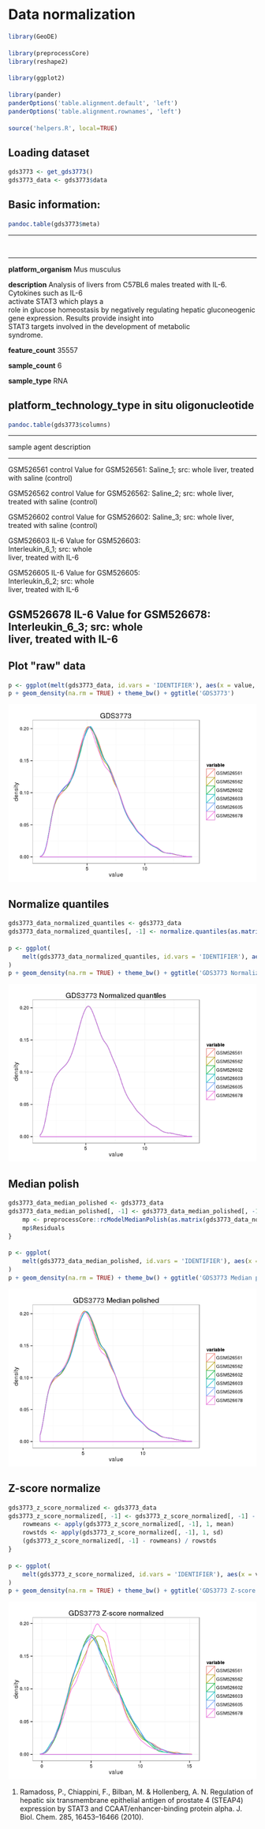# Data normalization


```r
library(GeoDE)

library(preprocessCore)
library(reshape2)

library(ggplot2)

library(pander)
panderOptions('table.alignment.default', 'left')
panderOptions('table.alignment.rownames', 'left')

source('helpers.R', local=TRUE)
```

## Loading dataset


```r
gds3773 <- get_gds3773()
gds3773_data <- gds3773$data
```

## Basic information:


```r
pandoc.table(gds3773$meta)
```


-------------------------------------------------------------
&nbsp;                         &nbsp;                        
------------------------------ ------------------------------
**platform_organism**          Mus musculus                  

**description**                Analysis of livers from C57BL6
                               males treated with IL-6.      
                               Cytokines such as IL-6        
                               activate STAT3 which plays a  
                               role in glucose homeostasis by
                               negatively regulating hepatic 
                               gluconeogenic gene expression.
                               Results provide insight into  
                               STAT3 targets involved in the 
                               development of metabolic      
                               syndrome.                     

**feature_count**              35557                         

**sample_count**               6                             

**sample_type**                RNA                           

**platform_technology_type**   in situ oligonucleotide       
-------------------------------------------------------------


```r
pandoc.table(gds3773$columns)
```


------------------------------------------------
sample    agent   description                   
--------- ------- ------------------------------
GSM526561 control Value for GSM526561: Saline_1;
                  src: whole liver, treated with
                  saline (control)              

GSM526562 control Value for GSM526562: Saline_2;
                  src: whole liver, treated with
                  saline (control)              

GSM526602 control Value for GSM526602: Saline_3;
                  src: whole liver, treated with
                  saline (control)              

GSM526603 IL-6    Value for GSM526603:          
                  Interleukin_6_1; src: whole   
                  liver, treated with IL-6      

GSM526605 IL-6    Value for GSM526605:          
                  Interleukin_6_2; src: whole   
                  liver, treated with IL-6      

GSM526678 IL-6    Value for GSM526678:          
                  Interleukin_6_3; src: whole   
                  liver, treated with IL-6      
------------------------------------------------


## Plot "raw" data


```r
p <- ggplot(melt(gds3773_data, id.vars = 'IDENTIFIER'), aes(x = value, colour = variable))
p + geom_density(na.rm = TRUE) + theme_bw() + ggtitle('GDS3773')
```

![](normalization_files/figure-html/unnamed-chunk-4-1.png) 

## Normalize quantiles


```r
gds3773_data_normalized_quantiles <- gds3773_data
gds3773_data_normalized_quantiles[, -1] <- normalize.quantiles(as.matrix(gds3773_data[, -1]))

p <- ggplot(
    melt(gds3773_data_normalized_quantiles, id.vars = 'IDENTIFIER'), aes(x = value, colour = variable)
)
p + geom_density(na.rm = TRUE) + theme_bw() + ggtitle('GDS3773 Normalized quantiles')
```

![](normalization_files/figure-html/unnamed-chunk-5-1.png) 

## Median polish


```r
gds3773_data_median_polished <- gds3773_data
gds3773_data_median_polished[, -1] <- gds3773_data_median_polished[, -1] - {
    mp <- preprocessCore::rcModelMedianPolish(as.matrix(gds3773_data_normalized_quantiles[, -1]))
    mp$Residuals
}

p <- ggplot(
    melt(gds3773_data_median_polished, id.vars = 'IDENTIFIER'), aes(x = value, colour = variable)
)
p + geom_density(na.rm = TRUE) + theme_bw() + ggtitle('GDS3773 Median polished')
```

![](normalization_files/figure-html/unnamed-chunk-6-1.png) 

## Z-score normalize


```r
gds3773_z_score_normalized <- gds3773_data
gds3773_z_score_normalized[, -1] <- gds3773_z_score_normalized[, -1] - {
    rowmeans <- apply(gds3773_z_score_normalized[, -1], 1, mean)
    rowstds <- apply(gds3773_z_score_normalized[, -1], 1, sd)
    (gds3773_z_score_normalized[, -1] - rowmeans) / rowstds
}

p <- ggplot(
    melt(gds3773_z_score_normalized, id.vars = 'IDENTIFIER'), aes(x = value, colour = variable)
)
p + geom_density(na.rm = TRUE) + theme_bw() + ggtitle('GDS3773 Z-score normalized')
```

![](normalization_files/figure-html/unnamed-chunk-7-1.png) 




1. Ramadoss, P., Chiappini, F., Bilban, M. & Hollenberg, A. N. Regulation of hepatic six transmembrane epithelial antigen of prostate 4 (STEAP4) expression by STAT3 and CCAAT/enhancer-binding protein alpha. J. Biol. Chem. 285, 16453–16466 (2010).
